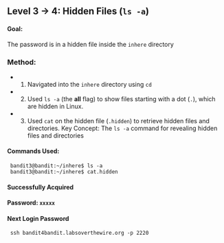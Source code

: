 ## Level 3 &rarr; 4: Hidden Files (```ls -a```)
#### Goal: 
The password is in a hidden file inside the ```inhere``` directory
### Method:
 - 1. Navigated into the ```inhere``` directory using ```cd```
 - 2. Used ```ls -a``` (the __all__ flag) to show files starting with a dot (```.```), which are hidden in Linux.
 - 3. Used ```cat``` on the hidden file (```.hidden```) to retrieve hidden files and directories.
Key Concept: The ```ls -a``` command for revealing hidden files and directories 
#### Commands Used:
 ``` bandit3@bandit:~$ cd inhere
  bandit3@bandit:~/inhere$ ls -a
  bandit3@bandit:~/inhere$ cat.hidden
```
#### Successfully Acquired 
#### Password: ``` xxxxx ``` 
#### Next Login Password
``` ssh bandit4bandit.labsoverthewire.org -p 2220```

